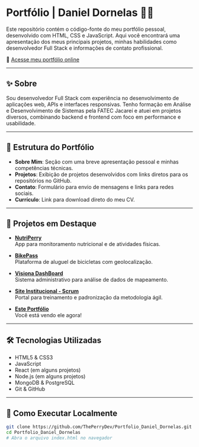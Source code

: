 # Portfólio | Daniel Dornelas 👨‍💻

Este repositório contém o código-fonte do meu portfólio pessoal, desenvolvido com HTML, CSS e JavaScript. Aqui você encontrará uma apresentação dos meus principais projetos, minhas habilidades como desenvolvedor Full Stack e informações de contato profissional.

🔗 [Acesse meu portfólio online](https://dani-dornas.github.io/Portfolio_Daniel_Dornelas/)

---

## ✨ Sobre

Sou desenvolvedor Full Stack com experiência no desenvolvimento de aplicações web, APIs e interfaces responsivas. Tenho formação em Análise e Desenvolvimento de Sistemas pela FATEC Jacareí e atuei em projetos diversos, combinando backend e frontend com foco em performance e usabilidade.

---

## 🧩 Estrutura do Portfólio

- **Sobre Mim**: Seção com uma breve apresentação pessoal e minhas competências técnicas.
- **Projetos**: Exibição de projetos desenvolvidos com links diretos para os repositórios no GitHub.
- **Contato**: Formulário para envio de mensagens e links para redes sociais.
- **Currículo**: Link para download direto do meu CV.

---

## 💼 Projetos em Destaque

- **[NutriPerry](https://github.com/ThePerryDev/NutriPerry)**  
  App para monitoramento nutricional e de atividades físicas.

- **[BikePass](https://github.com/ThePerryDev/bikepass-documentation)**  
  Plataforma de aluguel de bicicletas com geolocalização.

- **[Visiona DashBoard](https://github.com/ThePerryDev/visiona-documentation)**  
  Sistema administrativo para análise de dados de mapeamento.

- **[Site Institucional - Scrum](https://github.com/ThePerryDev/docs)**  
  Portal para treinamento e padronização da metodologia ágil.

- **[Este Portfólio](https://dani-dornas.github.io/Portfolio_Daniel_Dornelas/)**  
  Você está vendo ele agora!

---

## 🛠️ Tecnologias Utilizadas

- HTML5 & CSS3
- JavaScript
- React (em alguns projetos)
- Node.js (em alguns projetos)
- MongoDB & PostgreSQL
- Git & GitHub

---

## 📁 Como Executar Localmente

```bash
git clone https://github.com/ThePerryDev/Portfolio_Daniel_Dornelas.git
cd Portfolio_Daniel_Dornelas
# Abra o arquivo index.html no navegador